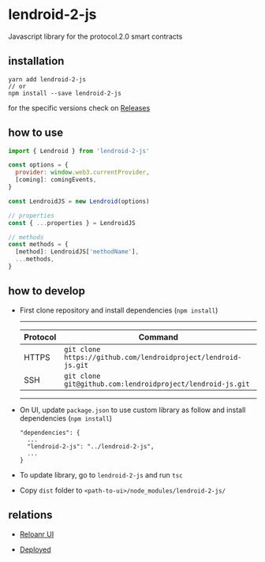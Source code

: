 # lendroid-2-js

Javascript library for the protocol.2.0 smart contracts


## installation

```
yarn add lendroid-2-js
// or
npm install --save lendroid-2-js
```

for the specific versions check on [Releases](https://github.com/lendroidproject/lendroid-2-js/releases)

## how to use


```javascript
import { Lendroid } from 'lendroid-2-js'

const options = {
  provider: window.web3.currentProvider,
  [coming]: comingEvents,
}

const LendroidJS = new Lendroid(options)

// properties
const { ...properties } = LendroidJS

// methods
const methods = {
  [method]: LendroidJS['methodName'],
  ...methods,
}
```

## how to develop

- First clone repository and install dependencies (`npm install`)

  ------------
  Protocol | Command
  --- | ---
  HTTPS | `git clone https://github.com/lendroidproject/lendroid-js.git`
  SSH | `git clone git@github.com:lendroidproject/lendroid-js.git`
  --------------

- On UI, update `package.json` to use custom library as follow and install dependencies (`npm install`)

  ```
  "dependencies": {
    ...
    "lendroid-2-js": "../lendroid-2-js",
    ...
  }
  ```

- To update library, go to `lendroid-2-js` and run `tsc`

- Copy `dist` folder to `<path-to-ui>/node_modules/lendroid-2-js/`

## relations

- [Reloanr UI](https://github.com/lendroidproject/reloanr-ui)

- [Deployed](https://app.reloanr.com)

